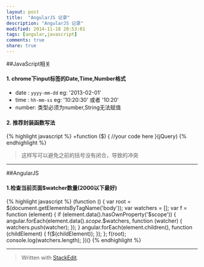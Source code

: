 ```yaml
---
layout: post
title:  "AngularJS 记录"
description: "AngularJS 记录"
modified: 2014-11-18 20:53:01
tags: [angular,javascript]
comments: true
share: true
---
```


##JavaScript相关

#### 1. chrome下input标签的Date,Time,Number格式

- date : ``yyyy-mm-dd`` eg: '2013-02-01'
- time : ``hh-mm-ss`` eg: '10:20:30' 或者 '10:20'
- number: 类型必须为number,String无法赋值

#### 2. 推荐封装函数写法
{% highlight javascript %} 
+function ($) {
 //your code here
}(jQuery)
{% endhighlight %}

> 这样写可以避免之前的括号没有闭合，导致的冲突


    



------------

##AngularJS

#### 1.检查当前页面$watcher数量(2000以下最好)
{% highlight javascript %} 
	(function () { 
	    var root = $(document.getElementsByTagName('body'));
	    var watchers = [];
	    var f = function (element) {
	        if (element.data().hasOwnProperty('$scope')) {
	            angular.forEach(element.data().$scope.$$watchers, function (watcher) {
	                watchers.push(watcher);
	            });
	        }
	        angular.forEach(element.children(), function (childElement) {
	            f($(childElement));
	        });
	    };
	     f(root);
	    console.log(watchers.length);
	})()
{% endhighlight %}

---------
> Written with [StackEdit](https://stackedit.io/).